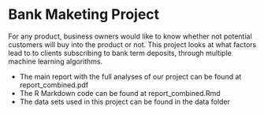 # Bank Maketing Project

For any product, business owners would like to know whether not potential customers will buy into the product or not. This project looks at what factors lead to to clients subscribing to bank term deposits, through multiple machine learning algorithms.

- The main report with the full analyses of our project can be found at report_combined.pdf
- The R Markdown code can be found at report_combined.Rmd
- The data sets used in this project can be found in the data folder
